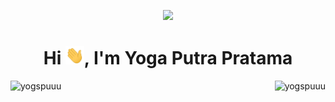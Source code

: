 <p align="center">
  <img src="https://media.tenor.com/images/5df1cbd1d45f5e56f213b01b09165f75/tenor.gif" height="200"/>
</p>

<h1 align="center">Hi <img src="https://raw.githubusercontent.com/ABSphreak/ABSphreak/master/gifs/Hi.gif" width="30px">, I'm Yoga Putra Pratama</h1>

<p><img align="left" src="https://github-readme-stats.vercel.app/api/top-langs/?username=yogspuuu&layout=compact&hide=PowerShell, Batchfile,Makefile,Xonsh,Shell,c%23,css,html,Blade&langs_count=10" alt="yogspuuu" /></p>

<p>&nbsp;<img align="right" src="https://github-readme-stats.vercel.app/api?username=yogspuuu&show_icons=true&count_private=true" alt="yogspuuu" /></p>
